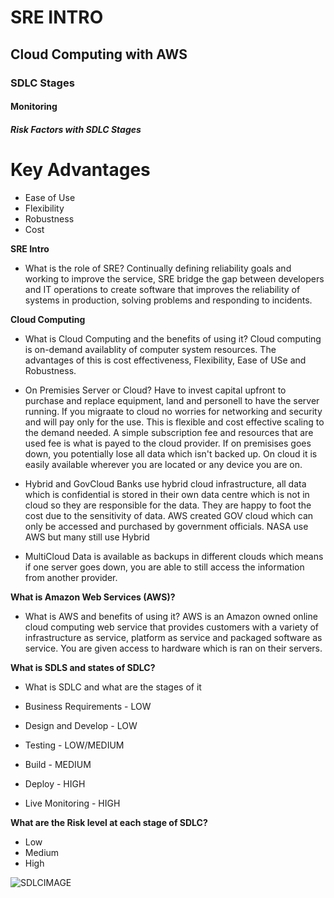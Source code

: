 # SRE INTRO
## Cloud Computing with AWS
### SDLC Stages
#### Monitoring
##### Risk Factors with SDLC Stages

# Key Advantages

* Ease of Use
* Flexibility
* Robustness
* Cost

**SRE Intro**
- What is the role of SRE?
Continually defining reliability goals and working to improve the service, SRE bridge the gap between developers and IT operations to create software that improves the reliability of systems in production, solving problems and responding to incidents.


**Cloud Computing**
- What is Cloud Computing and the benefits of using it?
Cloud computing is on-demand availablity of computer system resources. The advantages of this is cost effectiveness, Flexibility, Ease of USe and Robustness.

- On Premisies Server or Cloud?
Have to invest capital upfront to purchase and replace equipment, land and personell to have the server running. If you migraate to cloud no worries for networking and security and will pay only for the use. This is flexible and cost effective scaling to the demand needed. A simple subscription fee and resources that are used fee is what is payed to the cloud provider. If on premisises goes down, you potentially lose all data which isn't backed up. On cloud it is easily available wherever you are located or any device you are on.

- Hybrid and GovCloud
Banks use hybrid cloud infrastructure, all data which is confidential is stored in their own data centre which is not in cloud so they are responsible for the data. They are happy to foot the cost due to the sensitivity of data. AWS created GOV cloud which can only be accessed and purchased by government officials. NASA use AWS but many still use Hybrid

- MultiCloud
Data is available as backups in different clouds which means if one server goes down, you are able to still access the information from another provider.

**What is Amazon Web Services (AWS)?**
- What is AWS and benefits of using it?
AWS is an Amazon owned online cloud computing web service that provides customers with a variety of infrastructure as service, platform as service and packaged software as service. You are given access to hardware which is ran on their servers.


**What is SDLS and states of SDLC?**
- What is SDLC and what are the stages of it

 - Business Requirements - LOW
 - Design and Develop - LOW
 - Testing - LOW/MEDIUM
 - Build - MEDIUM
 - Deploy - HIGH
 - Live Monitoring - HIGH


**What are the Risk level at each stage of SDLC?**
- Low
- Medium
- High

![SDLCIMAGE](https://bigwater.consulting/wp-content/uploads/2019/04/SDLC_BWC.png)
